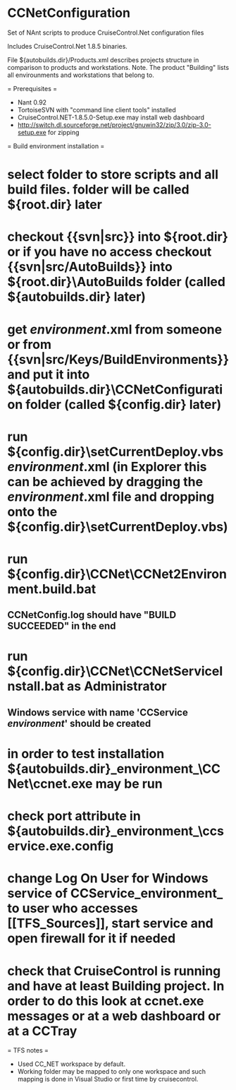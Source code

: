 # CCNetConfiguration
Set of NAnt scripts to produce CruiseControl.Net configuration files

Includes CruiseControl.Net 1.8.5 binaries.

File ${autobuilds.dir}/Products.xml describes projects structure in comparison to products and workstations.
Note. The product "Building" lists all envirounments and workstations that belong to.

= Prerequisites =
* Nant 0.92
* TortoiseSVN with "command line client tools" installed
* CruiseControl.NET-1.8.5.0-Setup.exe may install web dashboard
* http://switch.dl.sourceforge.net/project/gnuwin32/zip/3.0/zip-3.0-setup.exe for zipping

= Build environment installation =
# select folder to store scripts and all build files. folder will be called ${root.dir} later

# checkout {{svn|src}} into ${root.dir} or if you have no access checkout {{svn|src/AutoBuilds}} into ${root.dir}\AutoBuilds folder (called ${autobuilds.dir} later)

# get _environment_.xml from someone or from {{svn|src/Keys/BuildEnvironments}} and put it into ${autobuilds.dir}\CCNetConfiguration folder (called ${config.dir} later)

# run ${config.dir}\setCurrentDeploy.vbs _environment_.xml (in Explorer this can be achieved by dragging the _environment_.xml file and dropping onto the ${config.dir}\setCurrentDeploy.vbs) 

# run ${config.dir}\CCNet\CCNet2Environment.build.bat
## CCNetConfig.log should have "BUILD SUCCEEDED" in the end

# run ${config.dir}\CCNet\CCNetServiceInstall.bat as Administrator
## Windows service with name 'CCService _environment_' should be created

# in order to test installation ${autobuilds.dir}\_environment_\CCNet\ccnet.exe may be run

# check port attribute in ${autobuilds.dir}\_environment_\ccservice.exe.config

# change Log On User for Windows service of CCService_environment_ to user who accesses [[TFS_Sources]], start service and open firewall for it if needed

# check that CruiseControl is running and have at least Building project. In order to do this look at ccnet.exe messages or at a web dashboard or at a CCTray

= TFS notes =
* Used CC_NET workspace by default.
* Working folder may be mapped to only one workspace and such mapping is done in Visual Studio or first time by cruisecontrol. 

